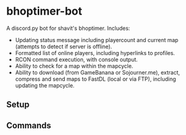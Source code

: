 # bhoptimer-bot

A discord.py bot for shavit's bhoptimer.
Includes:

 - Updating status message including playercount and current map (attempts to detect if server is offline).
 - Formatted list of online players, including hyperlinks to profiles.
 - RCON command execution, with console output.
 - Ability to check for a map within the mapcycle.
 - Ability to download (from GameBanana or Sojourner.me), extract, compress and send maps to FastDL (local or via FTP), including updating the mapcycle.

## Setup

## Commands
